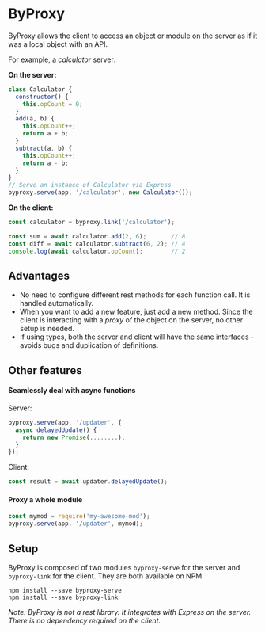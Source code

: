 # ByProxy

ByProxy allows the client to access an object or module on the server as if it was a local object with an API. 

For example, a *calculator* server:

**On the server:**
```javascript
class Calculator {
  constructor() {
    this.opCount = 0;
  }
  add(a, b) {
    this.opCount++;
    return a + b;
  }
  subtract(a, b) {
    this.opCount++;
    return a - b;
  }
}
// Serve an instance of Calculator via Express
byproxy.serve(app, '/calculator', new Calculator()); 
```

**On the client:**
```javascript
const calculator = byproxy.link('/calculator');

const sum = await calculator.add(2, 6);       // 8
const diff = await calculator.subtract(6, 2); // 4
console.log(await calculator.opCount);        // 2
```

## Advantages
* No need to configure different rest methods for each function call. It is handled automatically. 
* When you want to add a new feature, just add a new method. Since the client is interacting with a *proxy* of the object on the server, no other setup is needed. 
* If using types, both the server and client will have the same interfaces - avoids bugs and duplication of definitions. 

## Other features

#### Seamlessly deal with async functions
Server: 
```javascript
byproxy.serve(app, '/updater', {
  async delayedUpdate() {
    return new Promise(........);
  }
}); 
```
Client:
```javascript
const result = await updater.delayedUpdate();
```

#### Proxy a whole module
```javascript
const mymod = require('my-awesome-mod');
byproxy.serve(app, '/updater', mymod);
```

## Setup

ByProxy is composed of two modules `byproxy-serve` for the server and `byproxy-link` for the client. 
They are both available on NPM.

```
npm install --save byproxy-serve
npm install --save byproxy-link
```

*Note: ByProxy is not a rest library. It integrates with Express on the server. There is no dependency required on the client.*
